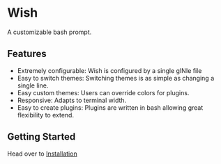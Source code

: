 # Wish

A customizable bash prompt.

## Features

- Extremely configurable: Wish is configured by a single gINIe file
- Easy to switch themes: Switching themes is as simple as changing a single line.
- Easy custom themes: Users can override colors for plugins.
- Responsive: Adapts to terminal width.
- Easy to create plugins: Plugins are written in bash allowing great flexibility to extend.

## Getting Started

Head over to [Installation](Installation.md)
